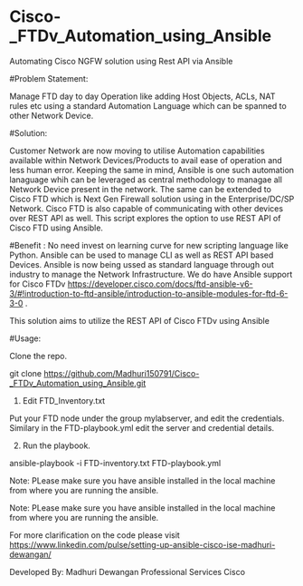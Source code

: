 # Cisco-_FTDv_Automation_using_Ansible
Automating Cisco NGFW solution using Rest API via Ansible


#Problem Statement:
 
Manage FTD day to day Operation like adding Host Objects, ACLs, NAT rules etc using a standard Automation Language which can be spanned to other Network Device.
 
#Solution:
 
Customer Network are now moving to utilise Automation capabilities available within Network Devices/Products to avail ease of operation and less human error. Keeping the same in mind, Ansible is one such automation lanaguage whih can be leveraged as central methodology to managae all Network Device present in the network. The same can be extended to Cisco FTD which is Next Gen Firewall solution using in the Enterprise/DC/SP Network. Cisco FTD is also capable of communicating with other devices over REST API as well.
 This script explores the option to use REST API of Cisco FTD using Ansible.

#Benefit :
No need invest on learning curve for new scripting language like Python. Ansible can be used to manage CLI as well as REST API based Devices. Ansible is now being ussed as standard language through out industry to manage the Network Infrastructure. We do have Ansible support for Cisco FTDv https://developer.cisco.com/docs/ftd-ansible-v6-3/#!introduction-to-ftd-ansible/introduction-to-ansible-modules-for-ftd-6-3-0 .

 This solution aims to utilize the REST API of Cisco FTDv using Ansible
 
 #Usage:
 
 Clone the repo.
 
 git clone https://github.com/Madhuri150791/Cisco-_FTDv_Automation_using_Ansible.git
 
 1. Edit FTD_Inventory.txt
 
 Put your FTD node under the group mylabserver, and edit the credentials. Similary in the FTD-playbook.yml edit the server and credential details.
 
 2. Run the playbook.
 
 ansible-playbook -i FTD-inventory.txt FTD-playbook.yml
 
 Note: PLease make sure you have ansible installed in the local machine from where you are running the ansible.
 
 Note: PLease make sure you have ansible installed in the local machine from where you are running the ansible.
 
 For more clarification on the code please visit https://www.linkedin.com/pulse/setting-up-ansible-cisco-ise-madhuri-dewangan/
 
 Developed By:
 Madhuri Dewangan
 Professional Services Cisco

